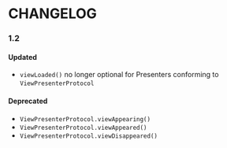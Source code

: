 # CHANGELOG

### 1.2

#### Updated
- `viewLoaded()` no longer optional for Presenters conforming to `ViewPresenterProtocol`

#### Deprecated
- `ViewPresenterProtocol.viewAppearing()`
- `ViewPresenterProtocol.viewAppeared()`
- `ViewPresenterProtocol.viewDisappeared()`
